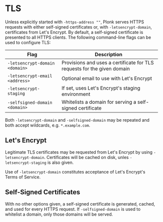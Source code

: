 TLS
===
Unless explicitly started with `-https-address ""`, Plonk serves HTTPS requests
with either self-signed certificates or, with `-letsencrypt-domain`,
certificates from Let's Encrypt.  By default, a self-signed certificate is
presented to all HTTPS clients.  The following command-line flags can be used
to configure TLS:

Flag                           | Description
-------------------------------|-----------
`-letsencrypt-domain <domain>` | Provisions and uses a certificate for TLS requests for the given domain
`-letsencrypt-email <address>` | Optional email to use with Let's Encrypt
`-letsencrypt-staging`         | If set, uses Let's Encrypt's staging environment
`-selfsigned-domain <domain>`  | Whitelists a domain for serving a self-signed certificate

Both `-letsencrypt-domain` and `-selfsigned-domain` may be repeated and both
accept wildcards, e.g. `*.example.com`.

Let's Encrypt
-------------
Legitimate TLS certificates may be requested from Let's Encrypt by using
`-letsencrypt-domain`.  Certificates will be cached on disk, unles
`-letsencrypt-staging` is also given.

Use of `-letsencrypt-domain` constitutes acceptance of Let's Encrypt's Terms of
Service.

Self-Signed Certificates
------------------------
With no other options given, a self-signed certificate is generated, cached,
and used for every HTTPS request.  If `-selfsigned-domain` is used to whitelist
a domain, only those domains will be served.
